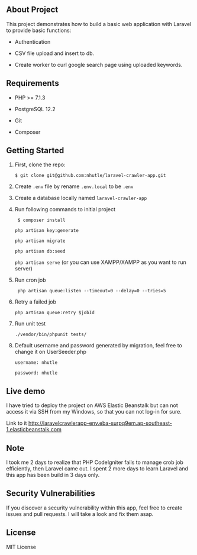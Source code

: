 ## About Project

This project demonstrates how to build a basic web application with Laravel to provide basic functions:

- Authentication

- CSV file upload and insert to db.

- Create worker to curl google search page using uploaded keywords.

## Requirements
- PHP >= 7.1.3

- PostgreSQL 12.2

- Git

- Composer

## Getting Started

1. First, clone the repo:

   ```
   $ git clone git@github.com:nhutle/laravel-crawler-app.git
   ```

2. Create `.env` file by rename `.env.local` to be `.env`

3. Create a database locally named ``laravel-crawler-app``

4. Run following commands to initial project

   ```
    $ composer install
   ```

   ``php artisan key:generate``

   ``php artisan migrate``

   ``php artisan db:seed``

   ``php artisan serve`` (or you can use XAMPP/XAMPP as you want to run server)

5. Run cron job

   `` php artisan queue:listen --timeout=0 --delay=0 --tries=5``

6. Retry a failed job

   ``php artisan queue:retry $jobId``

7. Run unit test

   ``./vendor/bin/phpunit tests/``

8. Default username and password generated by migration, feel free to change it on UserSeeder.php 

   ``username: nhutle``

   ``password: nhutle``


## Live demo

I have tried to deploy the project on AWS Elastic Beanstalk but can not access it via SSH from my Windows, so that you can not log-in for sure.

Link to it http://laravelcrawlerapp-env.eba-surpq9em.ap-southeast-1.elasticbeanstalk.com

## Note

I took me 2 days to realize that PHP CodeIgniter fails to manage crob job efficiently, then Laravel came out. I spent 2 more days to learn Laravel and this app has been build in 3 days only.

## Security Vulnerabilities

If you discover a security vulnerability within this app, feel free to create issues and pull requests. I will take a look and fix them asap.

## License

MIT License
